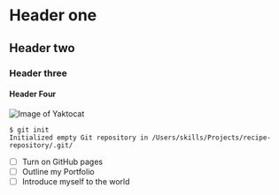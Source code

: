 # Header one 
## Header two
### Header three
#### Header Four

![Image of Yaktocat](https://octodex.github.com/images/yaktocat.png) 

```
$ git init
Initialized empty Git repository in /Users/skills/Projects/recipe-repository/.git/
``` 
- [ ] Turn on GitHub pages
- [ ] Outline my Portfolio
- [ ] Introduce myself to the world
